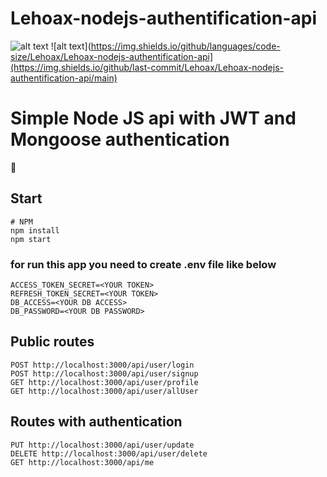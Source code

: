 # Lehoax-nodejs-authentification-api

![alt text](https://img.shields.io/github/languages/code-size/Lehoax/Lehoax-nodejs-authentification-api)
![alt text](https://img.shields.io/github/languages/code-size/Lehoax/Lehoax-nodejs-authentification-api](https://img.shields.io/github/last-commit/Lehoax/Lehoax-nodejs-authentification-api/main)


# Simple Node JS api with JWT and Mongoose authentication

:wave:

## Start 

    # NPM
    npm install
    npm start
    

### for run this app you need to create .env file like below

    ACCESS_TOKEN_SECRET=<YOUR TOKEN>
    REFRESH_TOKEN_SECRET=<YOUR TOKEN>
    DB_ACCESS=<YOUR DB ACCESS>
    DB_PASSWORD=<YOUR DB PASSWORD>

## Public routes

    POST http://localhost:3000/api/user/login
    POST http://localhost:3000/api/user/signup
    GET http://localhost:3000/api/user/profile
    GET http://localhost:3000/api/user/allUser
    

## Routes with authentication

    PUT http://localhost:3000/api/user/update
    DELETE http://localhost:3000/api/user/delete
    GET http://localhost:3000/api/me

